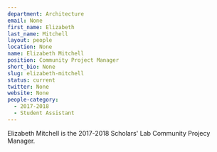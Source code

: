 ```yaml
---
department: Architecture
email: None
first_name: Elizabeth
last_name: Mitchell
layout: people
location: None
name: Elizabeth Mitchell
position: Community Project Manager
short_bio: None
slug: elizabeth-mitchell
status: current
twitter: None
website: None
people-category:
  - 2017-2018
  - Student Assistant
---
```

Elizabeth Mitchell is the 2017-2018 Scholars' Lab Community Projecy Manager.
